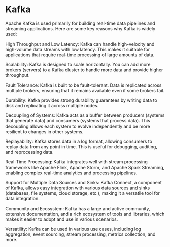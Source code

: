 # Kafka


Apache Kafka is used primarily for building real-time data pipelines and streaming applications. Here are some key reasons why Kafka is widely used:

High Throughput and Low Latency: Kafka can handle high-velocity and high-volume data streams with low latency. This makes it suitable for applications that require real-time processing of large amounts of data.

Scalability: Kafka is designed to scale horizontally. You can add more brokers (servers) to a Kafka cluster to handle more data and provide higher throughput.

Fault Tolerance: Kafka is built to be fault-tolerant. Data is replicated across multiple brokers, ensuring that it remains available even if some brokers fail.

Durability: Kafka provides strong durability guarantees by writing data to disk and replicating it across multiple nodes.

Decoupling of Systems: Kafka acts as a buffer between producers (systems that generate data) and consumers (systems that process data). This decoupling allows each system to evolve independently and be more resilient to changes in other systems.

Replayability: Kafka stores data in a log format, allowing consumers to replay data from any point in time. This is useful for debugging, auditing, and reprocessing data.

Real-Time Processing: Kafka integrates well with stream processing frameworks like Apache Flink, Apache Storm, and Apache Spark Streaming, enabling complex real-time analytics and processing pipelines.

Support for Multiple Data Sources and Sinks: Kafka Connect, a component of Kafka, allows easy integration with various data sources and sinks (databases, file systems, cloud storage, etc.), making it a versatile tool for data integration.

Community and Ecosystem: Kafka has a large and active community, extensive documentation, and a rich ecosystem of tools and libraries, which makes it easier to adopt and use in various scenarios.

Versatility: Kafka can be used in various use cases, including log aggregation, event sourcing, stream processing, metrics collection, and more.
